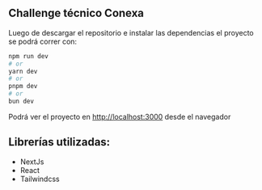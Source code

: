 ## Challenge técnico Conexa

Luego de descargar el repositorio e instalar las dependencias el proyecto se podrá correr con:

```bash
npm run dev
# or
yarn dev
# or
pnpm dev
# or
bun dev
```

Podrá ver el proyecto en [http://localhost:3000](http://localhost:3000) desde el navegador

## Librerías utilizadas:

* NextJs
* React
* Tailwindcss